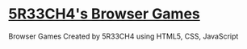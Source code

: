 # [5R33CH4's Browser Games](https://5r33ch4.github.io/Games/)
Browser Games Created by 5R33CH4 using HTML5, CSS, JavaScript
